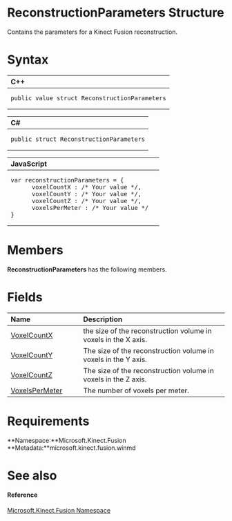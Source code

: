 ReconstructionParameters Structure  
==================================  

Contains the parameters for a Kinect Fusion reconstruction. <span id="syntaxSection"></span>

Syntax  
======  

<table>
<colgroup>
<col width="100%" />
</colgroup>
<thead>
<tr class="header">
<th align="left">C++</th>
</tr>
</thead>
<tbody>
<tr class="odd">
<td align="left"><pre><code>public value struct ReconstructionParameters</code></pre></td>
</tr>
</tbody>
</table>

<table>
<colgroup>
<col width="100%" />
</colgroup>
<thead>
<tr class="header">
<th align="left">C#</th>
</tr>
</thead>
<tbody>
<tr class="odd">
<td align="left"><pre><code>public struct ReconstructionParameters</code></pre></td>
</tr>
</tbody>
</table>

<table>
<colgroup>
<col width="100%" />
</colgroup>
<thead>
<tr class="header">
<th align="left">JavaScript</th>
</tr>
</thead>
<tbody>
<tr class="odd">
<td align="left"><pre><code>var reconstructionParameters = {  
      voxelCountX : /* Your value */,   
      voxelCountY : /* Your value */,   
      voxelCountZ : /* Your value */,   
      voxelsPerMeter : /* Your value */  
}</code></pre></td>
</tr>
</tbody>
</table>

<span id="classMembersSection"></span>

Members  
=======  

**ReconstructionParameters** has the following members.  

<span id="publicfieldsSection"></span>

Fields  
======  

<table>
<colgroup>
<col width="30%" />
<col width="60%" />
</colgroup>
<thead>
<tr class="header">
<th align="left">Name</th>
<th align="left">Description</th>
</tr>
</thead>
<tbody>
<tr class="odd">
<td align="left"><a href="ReconstructionParameters/ReconstructionParameters/VoxelCountX_Field.md">VoxelCountX</a></td>
<td align="left">the size of the reconstruction volume in voxels in the X axis.</td>
</tr>
<tr class="even">
<td align="left"><a href="ReconstructionParameters/ReconstructionParameters/VoxelCountY_Field.md">VoxelCountY</a></td>
<td align="left">The size of the reconstruction volume in voxels in the Y axis.</td>
</tr>
<tr class="odd">
<td align="left"><a href="ReconstructionParameters/ReconstructionParameters/VoxelCountZ_Field.md">VoxelCountZ</a></td>
<td align="left">The size of the reconstruction volume in voxels in the Z axis.</td>
</tr>
<tr class="even">
<td align="left"><a href="ReconstructionParameters/ReconstructionParameters/VoxelsPerMeter_Field.md">VoxelsPerMeter</a></td>
<td align="left">The number of voxels per meter.</td>
</tr>
</tbody>
</table>

<span id="requirements"></span>

Requirements  
============  

**Namespace:**Microsoft.Kinect.Fusion  
**Metadata:**microsoft.kinect.fusion.winmd  

<span id="ID4EU"></span>

See also  
========  

<span id="ID4EW"></span>
#### Reference  

[Microsoft.Kinect.Fusion Namespace](../Kinect.Fusion.md)  



<!--Please do not edit the data in the comment block below.-->
<!--
TOCTitle : ReconstructionParameters Structure
RLTitle : ReconstructionParameters Structure
KeywordK : ReconstructionParameters structure, about
HelpPriority : 2
TopicType : apiref
KeywordF : Microsoft.Kinect.Fusion.ReconstructionParameters
KeywordF : ReconstructionParameters
KeywordF : Microsoft.Kinect.Fusion.ReconstructionParameters
KeywordA : T:Microsoft.Kinect.Fusion.ReconstructionParameters
AssetID : T:Microsoft.Kinect.Fusion.ReconstructionParameters
Locale : en-us
CommunityContent : 1
APIType : Managed
APILocation : microsoft.kinect.fusion.winmd
APIName : Microsoft.Kinect.Fusion.ReconstructionParameters
TargetOS : Windows
TopicType : kbSyntax
DevLang : VB
DevLang : CSharp
DevLang : JavaScript
DevLang : C++
DocSet : K4Wv2
ProjType : K4Wv2Proj
Technology : Kinect for Windows
Product : Kinect for Windows SDK v2
productversion : 20
-->
